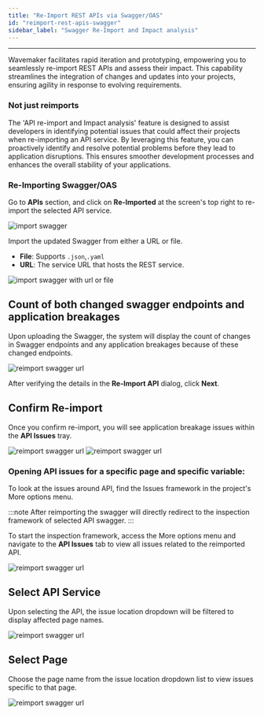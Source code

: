 ```yaml
---
title: "Re-Import REST APIs via Swagger/OAS"
id: "reimport-rest-apis-swagger"
sidebar_label: "Swagger Re-Import and Impact analysis"
---
```

---

Wavemaker facilitates rapid iteration and prototyping, empowering you to seamlessly re-import REST APIs and assess their impact. This capability streamlines the integration of changes and updates into your projects, ensuring agility in response to evolving requirements.

### Not just reimports

The 'API re-import and Impact analysis' feature is designed to assist developers in identifying potential issues that could affect their projects when re-importing an API service. By leveraging this feature, you can proactively identify and resolve potential problems before they lead to application disruptions. This ensures smoother development processes and enhances the overall stability of your applications.

### Re-Importing Swagger/OAS

Go to **APIs** section, and click on **Re-Imported** at the screen's top right to re-import the selected API service.

![import swagger](/learn/assets/reimport-swagger.png)

Import the updated Swagger from either a URL or file.

- **File**: Supports `.json`,`.yaml`  
- **URL**: The service URL that hosts the REST service.  

![import swagger with url or file](/learn/assets/upload-updated-file-url-swagger.PNG)

## Count of both changed swagger endpoints and application breakages

Upon uploading the Swagger, the system will display the count of changes in Swagger endpoints and any application breakages because of these changed endpoints.

![reimport swagger url](/learn/assets/reimport-swagger-url.PNG)

After verifying the details in the **Re-Import API** dialog, click **Next**.

## Confirm Re-import

Once you confirm re-import, you will see application breakage issues within the **API Issues** tray.

![reimport swagger url](/learn/assets/confirm-reimport.PNG)
![reimport swagger url](/learn/assets/API-reimport-tray.PNG)

### Opening API issues for a specific page and specific variable:

To look at the issues around API, find the Issues framework in the project's More options menu.

:::note
After reimporting the swagger will directly redirect to the inspection framework of selected API swagger.
:::

To start the inspection framework, access the More options menu and navigate to the **API Issues** tab to view all issues related to the reimported API.

![reimport swagger url](/learn/assets/API-reimport-tray.PNG)

## Select API Service

Upon selecting the API, the issue location dropdown will be filtered to display affected page names.

![reimport swagger url](/learn/assets/APIselection-reimport-tray.PNG)

## Select Page

Choose the page name from the issue location dropdown list to view issues specific to that page.

![reimport swagger url](/learn/assets/Pageselection-reimport-tray.PNG)